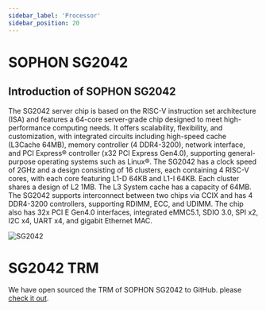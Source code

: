 ```yaml
---
sidebar_label: 'Processor'
sidebar_position: 20
---
```

# SOPHON SG2042 

## Introduction of SOPHON SG2042

The SG2042 server chip is based on the RISC-V instruction set architecture (ISA) and features a 64-core server-grade chip designed to meet high-performance computing needs. It offers scalability, flexibility, and customization, with integrated circuits including high-speed cache (L3Cache 64MB), memory controller (4 DDR4-3200), network interface, and PCI Express® controller (x32 PCI Express Gen4.0), supporting general-purpose operating systems such as Linux®. The SG2042 has a clock speed of 2GHz and a design consisting of 16 clusters, each containing 4 RISC-V cores, with each core featuring L1-D 64KB and L1-I 64KB. Each cluster shares a design of L2 1MB. The L3 System cache has a capacity of 64MB. The SG2042 supports interconnect between two chips via CCIX and has 4 DDR4-3200 controllers, supporting RDIMM, ECC, and UDIMM. The chip also has 32x PCI E Gen4.0 interfaces, integrated eMMC5.1, SDIO 3.0, SPI x2, I2C x4, UART x4, and gigabit Ethernet MAC.  

![SG2042](/docs/pioneer/sg2042.webp)


# SG2042 TRM

We have open sourced the TRM of SOPHON SG2042 to GitHub. please [check it out](https://github.com/milkv-pioneer/pioneer-files/blob/main/hardware/SG2042-TRM.pdf).
